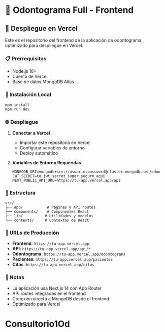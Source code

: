 # 🦷 Odontograma Full - Frontend

## 🚀 Despliegue en Vercel

Este es el repositorio del frontend de la aplicación de odontograma, optimizado para despliegue en Vercel.

### 📋 Prerrequisitos

- Node.js 18+ 
- Cuenta de Vercel
- Base de datos MongoDB Atlas

### 🔧 Instalación Local

```bash
npm install
npm run dev
```

### 🌐 Despliegue

1. **Conectar a Vercel**
   - Importar este repositorio en Vercel
   - Configurar variables de entorno
   - Deploy automático

2. **Variables de Entorno Requeridas**
   ```env
   MONGODB_URI=mongodb+srv://usuario:password@cluster.mongodb.net/odontograma
   JWT_SECRET=tu_jwt_secret_super_seguro_aqui
   NEXT_PUBLIC_API_URL=https://tu-app.vercel.app/api
   ```

### 📁 Estructura

```
src/
├── app/           # Páginas y API routes
├── components/    # Componentes React
├── lib/          # Utilidades y modelos
└── contexts/     # Contextos de React
```

### 🔗 URLs de Producción

- **Frontend**: `https://tu-app.vercel.app`
- **API**: `https://tu-app.vercel.app/api/*`
- **Odontograma**: `https://tu-app.vercel.app/odontograma`
- **Pacientes**: `https://tu-app.vercel.app/pacientes`
- **Citas**: `https://tu-app.vercel.app/citas`

### 📝 Notas

- La aplicación usa Next.js 14 con App Router
- API routes integradas en el frontend
- Conexión directa a MongoDB desde el frontend
- Optimizado para Vercel
# Consultorio1Od
